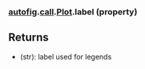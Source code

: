 ### [autofig](autofig.md).[call](autofig.call.md).[Plot](autofig.call.Plot.md).label (property)




Returns
-----------
* (str): label used for legends

